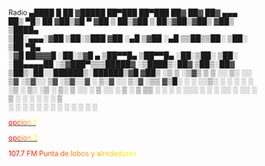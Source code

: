 Radio
  ▄████  █    ██ ▓█████  ██▀███   ██▀███   ██▓ ██▓     ██▓    ▄▄▄      
 ██▒ ▀█▒ ██  ▓██▒▓█   ▀ ▓██ ▒ ██▒▓██ ▒ ██▒▓██▒▓██▒    ▓██▒   ▒████▄    
▒██░▄▄▄░▓██  ▒██░▒███   ▓██ ░▄█ ▒▓██ ░▄█ ▒▒██▒▒██░    ▒██░   ▒██  ▀█▄  
░▓█  ██▓▓▓█  ░██░▒▓█  ▄ ▒██▀▀█▄  ▒██▀▀█▄  ░██░▒██░    ▒██░   ░██▄▄▄▄██ 
░▒▓███▀▒▒▒█████▓ ░▒████▒░██▓ ▒██▒░██▓ ▒██▒░██░░██████▒░██████▒▓█   ▓██▒
 ░▒   ▒ ░▒▓▒ ▒ ▒ ░░ ▒░ ░░ ▒▓ ░▒▓░░ ▒▓ ░▒▓░░▓  ░ ▒░▓  ░░ ▒░▓  ░▒▒   ▓▒█░
  ░   ░ ░░▒░ ░ ░  ░ ░  ░  ░▒ ░ ▒░  ░▒ ░ ▒░ ▒ ░░ ░ ▒  ░░ ░ ▒  ░ ▒   ▒▒ ░
░ ░   ░  ░░░ ░ ░    ░     ░░   ░   ░░   ░  ▒ ░  ░ ░     ░ ░    ░   ▒   
      ░    ░        ░  ░   ░        ░      ░      ░  ░    ░  ░     ░  ░
                                                                       
<p>
<p>
<a href="http://giss.tv:8001/guerrillaradio.ogg"><div><span style="color: #ff0000">o</span><span style="color: #ff2000">p</span><span style="color: #ff4000">c</span><span style="color: #ff5f00">i</span><span style="color: #ff7f00">o</span><span style="color: #ffaa00">n</span><span style="color: #ffd400"> </span><span style="color: #ffff00">1</span></div></a>
<p>
<a href="https://guerrillaradio.github.io/prendelaradio/"><div><font color="#ff0000">o</font><font color="#ff2000">p</font><font color="#ff4000">c</font><font color="#ff5f00">i</font><font color="#ff7f00">o</font><font color="#ffaa00">n</font><font color="#ffd400"> </font><font color="#ffff00">2</font></div></a>
<p>
<p>
<div><font color="#ff0000">1</font><font color="#ff0700">0</font><font color="#ff0d00">7</font><font color="#ff1400">.</font><font color="#ff1b00">7</font><font color="#ff2100"> </font><font color="#ff2800">F</font><font color="#ff2f00">M</font><font color="#ff3500"> </font><font color="#ff3c00">P</font><font color="#ff4300">u</font><font color="#ff4a00">n</font><font color="#ff5000">t</font><font color="#ff5700">a</font><font color="#ff5e00"> </font><font color="#ff6400">d</font><font color="#ff6b00">e</font><font color="#ff7200"> </font><font color="#ff7800">l</font><font color="#ff7f00">o</font><font color="#ff8600">b</font><font color="#ff8d00">o</font><font color="#ff9400">s</font><font color="#ff9b00"> </font><font color="#ffa300">y</font><font color="#ffaa00"> </font><font color="#ffb100">a</font><font color="#ffb800">l</font><font color="#ffbf00">r</font><font color="#ffc600">e</font><font color="#ffcd00">d</font><font color="#ffd400">e</font><font color="#ffdb00">d</font><font color="#ffe300">o</font><font color="#ffea00">r</font><font color="#fff100">e</font><font color="#fff800">s</font><font color="#ffff00"> </font></div>
<p>
<p>
